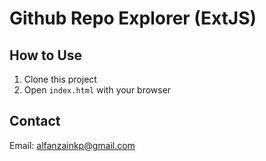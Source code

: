 # Github Repo Explorer (ExtJS)

## How to Use

1. Clone this project
2. Open `index.html` with your browser

## Contact

Email: alfanzainkp@gmail.com
